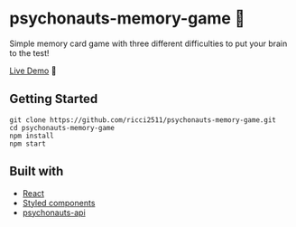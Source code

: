 # psychonauts-memory-game :brain:
Simple memory card game with three different difficulties to put your brain to the test!

[Live Demo](http://ricci2511.github.io/psychonauts-memory-game/) :star2:

## Getting Started
```
git clone https://github.com/ricci2511/psychonauts-memory-game.git
cd psychonauts-memory-game
npm install
npm start
```
## Built with
* [React](https://reactjs.org/)
* [Styled components](https://styled-components.com/)
* [psychonauts-api](https://github.com/thamudi/psychonauts-api)
